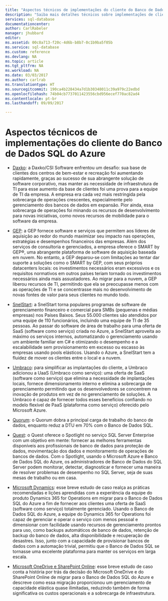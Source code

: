 ```yaml
---
title: "Aspectos técnicos de implementações do cliente do Banco de Dados SQL do Azure | Microsoft Docs"
description: "Saiba mais detalhes técnicos sobre implementações de cliente do Banco de Dados SQL do Azure para solucionar problemas de negócios"
services: sql-database
documentationcenter: 
author: CarlRabeler
manager: jhubbard
editor: 
ms.assetid: 00c8a713-f20c-4d6b-b8b7-0c1b9ba5f05b
ms.service: sql-database
ms.custom: reference
ms.devlang: NA
ms.topic: article
ms.tgt_pltfrm: NA
ms.workload: NA
ms.date: 03/03/2017
ms.author: carlrab
ms.translationtype: HT
ms.sourcegitcommit: 190ca4b228434a7d1b30348011c39a979c22edbd
ms.openlocfilehash: 74b04cb7737011423556cbd956ecef770ac82ad4
ms.contentlocale: pt-br
ms.lasthandoff: 09/09/2017

---
```

# <a name="azure-sql-database-customer-implementation-technical-studies"></a>Aspectos técnicos de implementações do cliente do Banco de Dados SQL do Azure

- [Daxko](sql-database-implementation-daxko.md): a Daxko/CSI Software enfrentou um desafio: sua base de clientes dos centros de bem-estar e recreação foi aumentando rapidamente, graças ao sucesso de sua abrangente solução de software corporativo, mas manter as necessidade de infraestrutura de TI para esse aumento da base de clientes foi uma prova para a equipe de TI da empresa. A empresa era cada vez mais restringida pela sobrecarga de operações crescentes, especialmente pelo gerenciamento dos bancos de dados em expansão. Pior ainda, essa sobrecarga de operações foi minando os recursos de desenvolvimento para novas iniciativas, como novos recursos de mobilidade para o software da empresa.

- [GEP](sql-database-implementation-gep.md): a GEP fornece software e serviços que permitem aos líderes de aquisição ao redor do mundo maximizar seu impacto nas operações, estratégias e desempenhos financeiros das empresas. Além dos serviços de consultoria e gerenciados, a empresa oferece o SMART by GEP®, uma abrangente plataforma de software de aquisição baseada em nuvem. No entanto, a GEP deparou-se com limitações ao tentar dar suporte a soluções como o SMART by GEP, com seus próprios datacenters locais: os investimentos necessários eram excessivos e os requisitos normativos em outros países teriam tornado os investimentos necessários ainda mais assustadores. Ao migrar para a nuvem, a GEP liberou recursos de TI, permitindo que ela se preocupasse menos com as operações de TI e se concentrasse mais no desenvolvimento de novas fontes de valor para seus clientes no mundo todo.

- [SnelStart](sql-database-implementation-snelstart.md): a SnelStart torna populares programas de software de gerenciamento financeiro e comercial para SMBs (pequenas e médias empresas) nos Países Baixos. Seus 55.000 clientes são atendidos por uma equipe de 110 funcionários, incluindo uma equipe de TI de 35 pessoas. Ao passar do software de área de trabalho para uma oferta de SaaS (software como serviço) criada no Azure, a SnelStart aproveita ao máximo os serviços internos, automatizando o gerenciamento usando um ambiente familiar em C# e otimizando o desempenho e a escalabilidade sem provisionamento em excesso ou escasso às empresas usando pools elásticos. Usando o Azure, a SnelStart tem a fluidez de mover os clientes entre o local e a nuvem.

- [Umbraco](sql-database-implementation-umbraco.md): para simplificar as implantações do cliente, a Umbraco adicionou a UaaS (Umbraco como serviço): uma oferta de SaaS (software como serviço) que elimina a necessidade de implantações locais, fornece dimensionamento interno e elimina a sobrecarga de gerenciamento permitindo que os desenvolvedores se concentrem na inovação de produtos em vez de no gerenciamento de soluções. A Umbraco é capaz de fornecer todos esses benefícios confiando no modelo flexível de PaaS (plataforma como serviço) oferecido pelo Microsoft Azure.

- [Quorum](https://customers.microsoft.com/story/quorum-doubles-key-databases-workload-while-lowering-dtu-with-sql-database): o Quorum dobra a principal carga de trabalho do banco de dados, enquanto reduz a DTU em 70% com o Banco de Dados SQL.

- [Quest](https://customers.microsoft.com/en-US/story/quest): o Quest oferece o Spotlight no serviço SQL Server Enterprise com um objetivo em mente: fornecer as melhores ferramentas disponíveis aos profissionais de banco de dados para proteção de dados, movimentação dos dados e monitoramento de operações de bancos de dados. Com o Spotlight, usando o Microsoft Azure e Banco de Dados SQL do Azure, os administradores de Banco de Dados do SQL Server podem monitorar, detectar, diagnosticar e fornecer uma maneira de resolver problemas de desempenho no SQL Server, seja de suas mesas de trabalho ou em casa.

- [Microsoft Dynamics](https://customers.microsoft.com/story/dynamics365operationsproductteam): esse breve estudo de caso realça as práticas recomendadas e lições aprendidas com a experiência da equipe do produto Dynamics 365 for Operations em migrar para o Banco de Dados SQL do Azure a fim de fornecer aos clientes uma oferta de SaaS (software como serviço) totalmente gerenciado. Usando o Banco de Dados SQL do Azure, a equipe do Dynamics 365 for Operations foi capaz de gerenciar e operar o serviço com menos pessoal e dimensionar com facilidade usando recursos de gerenciamento prontos para uso, como backups automáticos de banco de dados, retenção de backup do banco de dados, alta disponibilidade e recuperação de desastres. Isso, junto com a capacidade de provisionar bancos de dados com a automação trivial, permitiu que o Banco de Dados SQL se tornasse uma excelente plataforma para manter os serviços em larga escala.

- [Microsoft OneDrive e SharePoint Online](https://customers.microsoft.com/story/microsoft-azure-sql-database-dicrete-manufacturing-united-states): esse breve estudo de caso conta a história por trás da decisão do Microsoft OneDrive e do SharePoint Online de migrar para o Banco de Dados SQL do Azure e descreve como essa migração proporcionou um gerenciamento de capacidade elástica quase ilimitadas, reduzindo também de forma significativa os custos operacionais e a sobrecarga de infraestrutura.


